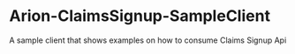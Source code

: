 # Arion-ClaimsSignup-SampleClient
A sample client that shows examples on how to consume Claims Signup Api

